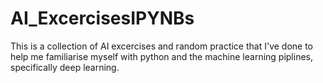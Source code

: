 # AI_ExcercisesIPYNBs

This is a collection of AI excercises and random practice that I've done to help me familiarise myself with python and 
the machine learning piplines, specifically deep learning.
